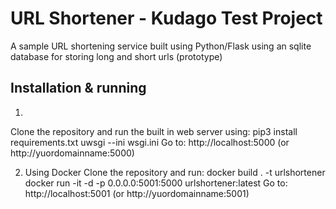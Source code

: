 URL Shortener - Kudago Test Project
====================

A sample URL shortening service built using Python/Flask using an sqlite database for storing long and short urls (prototype)

Installation & running
------------


1.
Clone the repository and run the built in web server using:
   pip3 install requirements.txt
   uwsgi --ini wsgi.ini
   Go to: http://localhost:5000 (or http://yuordomainname:5000)    

2. Using Docker
Clone the repository and run:
   docker build . -t urlshortener
   docker  run -it -d -p 0.0.0.0:5001:5000 urlshortener:latest
   Go to: http://localhost:5001 (or http://yuordomainname:5001)

